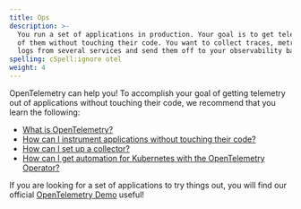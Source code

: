 ```yaml
---
title: Ops
description: >-
  You run a set of applications in production. Your goal is to get telemetry out
  of them without touching their code. You want to collect traces, metrics, and
  logs from several services and send them off to your observability backend.
spelling: cSpell:ignore otel
weight: 4
---
```


OpenTelemetry can help you! To accomplish your goal of getting
telemetry out of applications without touching their code, we recommend that you
learn the following:

- [What is OpenTelemetry?](/docs/concepts/what-is-opentelemetry/)
- [How can I instrument applications without touching their code?](/docs/concepts/instrumenting/#automatic-instrumentation)
- [How can I set up a collector?](/docs/collector)
- [How can I get automation for Kubernetes with the OpenTelemetry Operator?](/docs/k8s-operator)

If you are looking for a set of applications to try things out, you will find
our official
[OpenTelemetry Demo](/community/demo)
useful!
